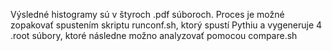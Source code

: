 Výsledné histogramy sú v štyroch .pdf súboroch. Proces je možné zopakovať spustením skriptu runconf.sh, ktorý spustí Pythiu a vygeneruje 4 .root súbory, ktoré následne možno analyzovať pomocou compare.sh
